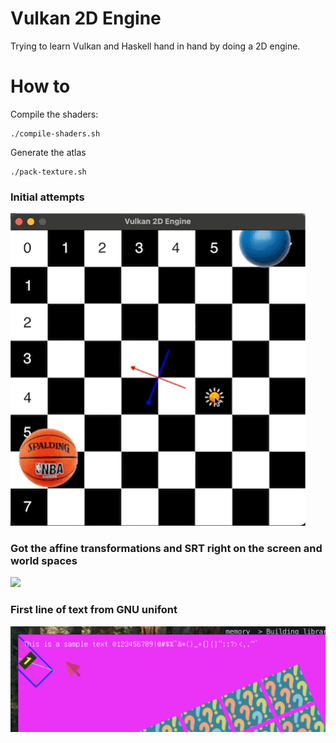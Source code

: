 # Vulkan 2D Engine
Trying to learn Vulkan and Haskell hand in hand by doing a 2D engine.

# How to
Compile the shaders:
```
./compile-shaders.sh
```
Generate the atlas
```
./pack-texture.sh
```
### Initial attempts
![](screenshots/screenshot.gif)

### Got the affine transformations and SRT right on the screen and world spaces
![](screenshots/affine.gif)

### First line of text from GNU unifont
![](screenshots/first-line-of-text.png)
